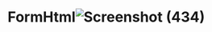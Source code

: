 # FormHtml![Screenshot (434)](https://user-images.githubusercontent.com/110964730/192453577-dfcbe344-0ae8-463d-bd78-dd0cd028864d.png)

